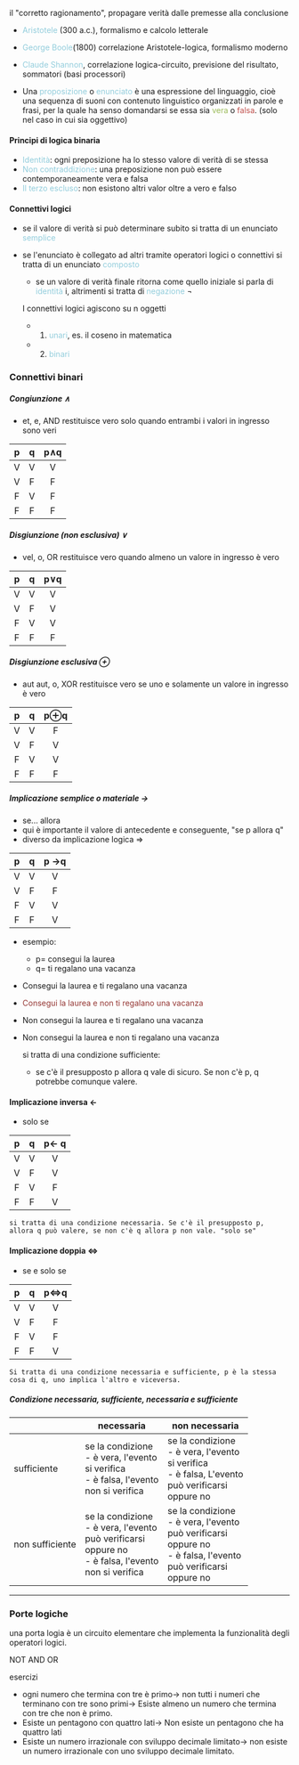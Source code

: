 il "corretto ragionamento", propagare verità dalle premesse alla conclusione
- <font color="#92cddc">Aristotele</font> (300 a.c.), formalismo e calcolo letterale
- <font color="#92cddc">George Boole</font>(1800) correlazione Aristotele-logica, formalismo moderno
- <font color="#92cddc">Claude Shannon</font>, correlazione logica-circuito, previsione del risultato, sommatori (basi processori)

- Una <font color="#92cddc">proposizione</font> o <font color="#92cddc">enunciato</font> è una espressione del linguaggio, cioè una sequenza di suoni con contenuto linguistico organizzati in parole e frasi, per la quale ha senso domandarsi se essa sia <font color="#9bbb59">vera</font> o <font color="#c0504d">falsa</font>. (solo nel caso in cui sia oggettivo)


#### Principi di logica binaria
- <font color="#92cddc">Identità</font>: ogni preposizione ha lo stesso valore di verità di se stessa
- <font color="#92cddc">Non contraddizione</font>: una preposizione non può essere contemporaneamente vera e falsa
- <font color="#92cddc">Il terzo escluso</font>: non esistono altri valor oltre a vero e falso

#### Connettivi logici
- se il valore di verità si può determinare subito si tratta di un enunciato <font color="#92cddc">semplice</font>
- se l'enunciato è collegato ad altri tramite operatori logici o connettivi si tratta di un enunciato <font color="#92cddc">composto</font>
	- se un valore di verità finale ritorna come quello iniziale si parla di <font color="#92cddc">identità</font> i, altrimenti si tratta di <font color="#92cddc">negazione</font> ¬

	I connettivi logici agiscono su n oggetti
	- 1) <font color="#92cddc">unari</font>, es. il coseno in matematica
	- 2) <font color="#92cddc">binari</font>

### Connettivi binari

##### Congiunzione ∧
- et, e, AND
	restituisce vero solo quando entrambi i valori in ingresso sono veri

| <center>p</center> | <center>q</center> | <center>p∧q</center> |
| ------------------ | ------------------ | -------------------- |
| <center>V</center> | <center>V</center> | <center>V</center>   |
| <center>V</center> | <center>F</center> | <center>F</center>   |
| <center>F</center> | <center>V</center> | <center>F</center>   |
| <center>F</center> | <center>F</center> | <center>F</center>   |
	

##### Disgiunzione (non esclusiva) ∨
- vel, o, OR
	restituisce vero quando almeno un valore in ingresso è vero

| <center>p</center> | <center>q</center> | <center>p∨q</center> |
| ------------------ | ------------------ | -------------------- |
| <center>V</center> | <center>V</center> | <center>V</center>   |
| <center>V</center> | <center>F</center> | <center>V</center>   |
| <center>F</center> | <center>V</center> | <center>V</center>   |
| <center>F</center> | <center>F</center> | <center>F</center>   |

##### Disgiunzione esclusiva ⊕
- aut aut, o, XOR
	restituisce vero se uno e solamente un valore in ingresso è vero

| <center>p</center> | <center>q</center> | <center>p⊕q</center> |
| ------------------ | ------------------ | -------------------- |
| <center>V</center> | <center>V</center> | <center>F</center>   |
| <center>V</center> | <center>F</center> | <center>V</center>   |
| <center>F</center> | <center>V</center> | <center>V</center>   |
| <center>F</center> | <center>F</center> | <center>F</center>   |

##### Implicazione semplice o materiale ->
- se... allora
- qui è importante il valore di antecedente e conseguente, "se p allora q"
- diverso da implicazione logica ⇒
	
| <center>p</center> | <center>q</center> | <center>p ->q</center> |
| ------------------ | ------------------ | ---------------------- |
| <center>V</center> | <center>V</center> | <center>V</center>     |
| <center>V</center> | <center>F</center> | <center>F</center>     |
| <center>F</center> | <center>V</center> | <center>V</center>     |
| <center>F</center> | <center>F</center> | <center>V</center>     |
- esempio:
	- p= consegui la laurea
	- q= ti regalano una vacanza

- Consegui la laurea e ti regalano una vacanza
- <font color="#953734">Consegui la laurea e non ti regalano una vacanza</font>
- Non consegui la laurea e ti regalano una vacanza
- Non consegui la laurea e non ti regalano una vacanza

	si tratta di una condizione sufficiente: 
	- se c'è il presupposto p allora q vale di sicuro. Se non c'è p, q potrebbe comunque valere.

#### Implicazione inversa <-
- solo se

| <center>p</center> | <center>q</center> | p<- q              |
| ------------------ | ------------------ | ------------------ |
| <center>V</center> | <center>V</center> | <center>V</center> |
| <center>V</center> | <center>F</center> | <center>V</center> |
| <center>F</center> | <center>V</center> | <center>F</center> |
| <center>F</center> | <center>F</center> | <center>V</center> |
	si tratta di una condizione necessaria. Se c'è il presupposto p, allora q può valere, se non c'è q allora p non vale. "solo se"  


#### Implicazione doppia ⇔
- se e solo se 

| <center>p</center> | <center>q</center> | p⇔q                |
| ------------------ | ------------------ | ------------------ |
| <center>V</center> | <center>V</center> | <center>V</center> |
| <center>V</center> | <center>F</center> | <center>F</center> |
| <center>F</center> | <center>V</center> | <center>F</center> |
| <center>F</center> | <center>F</center> | <center>V</center> |
	Si tratta di una condizione necessaria e sufficiente, p è la stessa cosa di q, uno implica l'altro e viceversa.


##### Condizione necessaria, sufficiente, necessaria e sufficiente

|                 | necessaria                                                                                                                  | non necessaria                                                                                                                        |
| --------------- | --------------------------------------------------------------------------------------------------------------------------- | ------------------------------------------------------------------------------------------------------------------------------------- |
| sufficiente     | se la condizione <br>- è vera, l'evento <br>   si verifica<br>- è falsa, l'evento<br>   non si verifica<br>                 | se la condizione<br>- è vera, l'evento <br>  si verifica<br>- è falsa, L'evento <br>  può verificarsi <br>  oppure no                 |
| non sufficiente | se la condizione<br>- è vera, l'evento <br>   può verificarsi <br>   oppure no<br>- è falsa, l'evento<br>   non si verifica | se la condizione<br>- è vera, l'evento<br>  può verificarsi<br>  oppure no<br>- è falsa, l'evento<br>  può verificarsi<br>  oppure no |

---

### Porte logiche

una porta logia è un circuito elementare che implementa la funzionalità degli operatori logici.

NOT
AND
OR













esercizi
- ogni numero che termina con tre è primo-> non tutti i numeri che terminano con tre sono primi-> Esiste almeno un numero che termina con tre che non è primo.
- Esiste un pentagono con quattro lati-> Non esiste un pentagono che ha quattro lati
- Esiste un numero irrazionale con sviluppo decimale limitato-> non esiste un numero irrazionale con uno sviluppo decimale limitato. 

